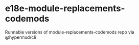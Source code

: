 # e18e-module-replacements-codemods
Runnable versions of module-replacements-codemods repo via @hypermod/cli
